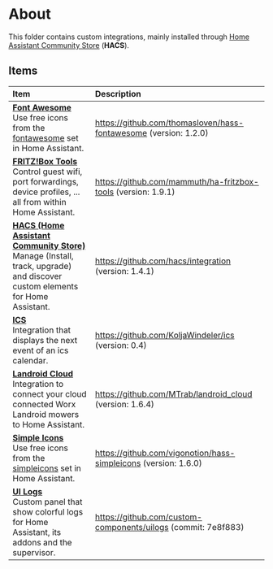 # About

This folder contains custom integrations, mainly installed through [Home Assistant Community Store](https://hacs.xyz/) (**HACS**).

## Items

| Item | Description |
|:-----|:------------|
| **[Font Awesome](fontawesome)**<BR>Use free icons from the [fontawesome](https://fontawesome.com) set in Home Assistant. | <https://github.com/thomasloven/hass-fontawesome> (version: 1.2.0) |
| **[FRITZ!Box Tools](fritzbox_tools)**<BR>Control guest wifi, port forwardings, device profiles, ... all from within Home Assistant. | <https://github.com/mammuth/ha-fritzbox-tools> (version: 1.9.1) |
| **[HACS (Home Assistant Community Store)](hacs)**<BR>Manage (Install, track, upgrade) and discover custom elements for Home Assistant. | <https://github.com/hacs/integration> (version: 1.4.1) |
| **[ICS](ics)**<BR>Integration that displays the next event of an ics calendar. | <https://github.com/KoljaWindeler/ics> (version: 0.4) |
| **[Landroid Cloud](landroid_cloud)**<BR>Integration to connect your cloud connected Worx Landroid mowers to Home Assistant. | <https://github.com/MTrab/landroid_cloud> (version: 1.6.4) |
| **[Simple Icons](simpleicons)**<BR>Use free icons from the [simpleicons](https://simpleicons.org) set in Home Assistant. | <https://github.com/vigonotion/hass-simpleicons> (version: 1.6.0) |
| **[UI Logs](uilogs)**<BR>Custom panel that show colorful logs for Home Assistant, its addons and the supervisor. | <https://github.com/custom-components/uilogs> (commit: 7e8f883) |
